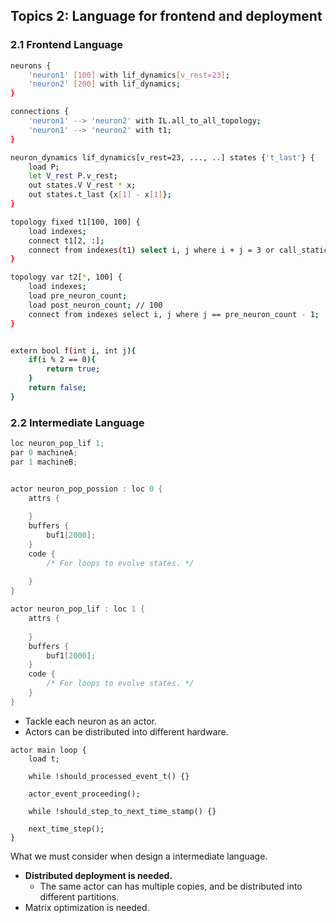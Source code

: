 ## Topics 2: Language for frontend and deployment

### 2.1 Frontend Language

``` bash
neurons {
    'neuron1' [100] with lif_dynamics[v_rest=23];
    'neuron2' [200] with lif_dynamics;
}

connections {
    'neuron1' --> 'neuron2' with IL.all_to_all_topology;
    'neuron1' --> 'neuron2' with t1;
}

neuron_dynamics lif_dynamics[v_rest=23, ..., ..] states {'t_last'} {
    load P;
    let V_rest P.v_rest;
    out states.V V_rest * x;
    out states.t_last {x[1] - x[1]};
}

topology fixed t1[100, 100] {
	load indexes;
	connect t1[2, :];
	connect from indexes(t1) select i, j where i + j = 3 or call_static_external(f, i, j); 
}

topology var t2[*, 100] {
	load indexes;
	load pre_neuron_count;
	load post_neuron_count; // 100
	connect from indexes select i, j where j == pre_neuron_count - 1; 
}


extern bool f(int i, int j){
    if(i % 2 == 0){
    	return true;
    }
    return false;
}
```

### 2.2 Intermediate Language

``` c++
loc neuron_pop_lif 1;
par 0 machineA;
par 1 machineB;


actor neuron_pop_possion : loc 0 {
    attrs {
        
    }
    buffers {
        buf1[2000];
    }
    code {
        /* For loops to evolve states. */
        
    }
}

actor neuron_pop_lif : loc 1 {
    attrs {
        
    }
    buffers {
        buf1[2000];
    }
    code {
        /* For loops to evolve states. */
    }
}
```

+ Tackle each neuron as an actor.
+ Actors can be distributed into different hardware.

``` bin
actor main loop {
	load t;
	
	while !should_processed_event_t() {}
	
	actor_event_proceeding();
	
	while !should_step_to_next_time_stamp() {}
	
	next_time_step();
}
```



What we must consider when design a intermediate language.

+ **Distributed deployment is needed.**
  + The same actor can has multiple copies, and be distributed into different partitions.
+ Matrix optimization is needed.

